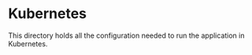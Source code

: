 # Kubernetes

This directory holds all the configuration needed to run the application in Kubernetes.